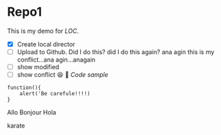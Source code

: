 # Repo1
This is my demo for *LOC*.
- [x] Create local director
- [ ] Upload to Github.  Did I do this? did I do this again? ana agin this is my conflict...ana agin...anagain
- [ ] show modified
- [ ] show conflict
:laughing:
:guitar:
*Code sample*
```
function(){
    alert('Be carefule!!!!)
}
```
Allo
Bonjour
Hola

karate


